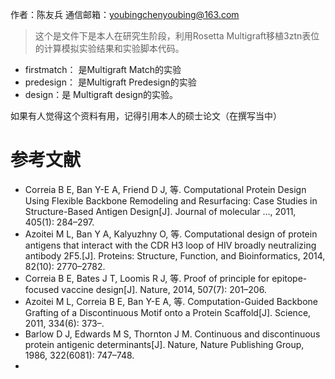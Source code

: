 作者：陈友兵
通信邮箱：youbingchenyoubing@163.com
 
> 这个是文件下是本人在研究生阶段，利用Rosetta Multigraft移植3ztn表位的计算模拟实验结果和实验脚本代码。
 
+ firstmatch： 是Multigraft Match的实验
+ predesign： 是Multigraft Predesign的实验
+ design：是 Multigraft design的实验。
 
如果有人觉得这个资料有用，记得引用本人的硕士论文（在撰写当中）
 
参考文献
====
 
+ Correia B E, Ban Y-E A, Friend D J, 等. Computational Protein Design Using Flexible Backbone Remodeling and Resurfacing: Case Studies in Structure-Based Antigen Design[J]. Journal of molecular …, 2011, 405(1): 284–297.
+ Azoitei M L, Ban Y A, Kalyuzhny O, 等. Computational design of protein antigens that interact with the CDR H3 loop of HIV broadly neutralizing antibody 2F5.[J]. Proteins: Structure, Function, and Bioinformatics, 2014, 82(10): 2770–2782.
+ Correia B E, Bates J T, Loomis R J, 等. Proof of principle for epitope-focused vaccine design[J]. Nature, 2014, 507(7): 201–206.
+ Azoitei M L, Correia B E, Ban Y-E A, 等. Computation-Guided Backbone Grafting of a Discontinuous Motif onto a Protein Scaffold[J]. Science, 2011, 334(6): 373–.
+ Barlow D J, Edwards M S, Thornton J M. Continuous and discontinuous protein antigenic determinants[J]. Nature, Nature Publishing Group, 1986, 322(6081): 747–748.
+ 

